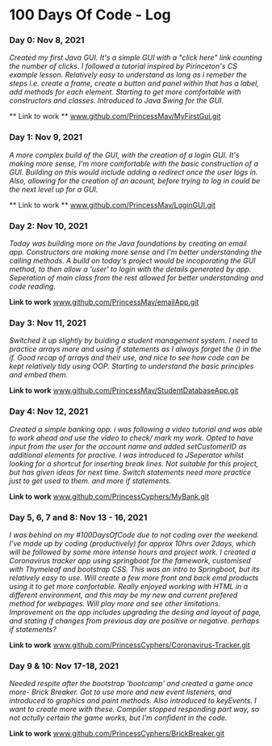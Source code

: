 # 100 Days Of Code - Log

### Day 0: Nov 8, 2021
*Created my first Java GUI. It's a simple GUI with a "click here" link counting the number of clicks. I followed a tutorial inspired by Pirinceton's CS example lesson. Relatively easy to understand as long as i remeber the steps i.e. create a frame, create a button and panel within that has a label, add methods for each element. Starting to get more comfortable with constructors and classes. Introduced to Java Swing for the GUI.*

** Link to work **
www.github.com/PrincessMav/MyFirstGui.git 



### Day 1: Nov 9, 2021
*A more complex build of the GUI, with the creation of a login GUI. It's making more sense, I'm more comfortable with the basic construction of a GUI. Building on this would include adding a redirect once the user logs in. Also, allowing for the creation of an acount, before trying to log in could be the next level up for a GUI.* 

** Link to work ** 
www.github.com/PrincessMav/LoginGUI.git 



### Day 2: Nov 10, 2021
*Today was building more on the Java foundations by creating an email app. Constructors are making more sense and I'm better understanding the calling methods. A build on today's project would be incoporating the GUI method, to then allow a 'user' to login with the details generated by app. Seperation of main class from the rest allowed for better understanding and code reading.*

**Link to work**
www.github.com/PrincessMav/emailApp.git



### Day 3: Nov 11, 2021
*Switched it up slightly by buiding a student management system. I need to practice arrays more and using if statements as I always forget the () in the if. Good recap of arrays and their use, and nice to see how code can be kept relatively tidy using OOP. Starting to understand the basic principles and embed them.*

**Link to work**
www.github.com/PrincessMav/StudentDatabaseApp.git 



### Day 4: Nov 12, 2021
*Created a simple banking app. i was following a video tutorial and was able to work ahead and use the video to check/ mark my work. Opted to have input from the user for the account name and added setCustomerID as additional elements for practive. I was introduced to JSeperator whilst looking for a shortcut for inserting break lines. Not suitable for this project, but has given ideas for next time. Switch statements need more practice just to get used to them. and more if statements.*

**Link to work**
www.github.com/PrincessCyphers/MyBank.git 



### Day 5, 6, 7 and 8: Nov 13 - 16, 2021
*I was behind on my #100DaysOfCode due to not coding over the weekend. I've made up by coding (productively) for approx 10hrs over 2days, which will be followed by some more intense hours and project work. I created a Coronavirus tracker app using springboot for the famework, customised with Thymeleaf and bootstrap CSS. This was an intro to Springboot, but its relatively easy to use. Will create a few more front and back emd products using it to get more confortable. Really enjoyed working with HTML in a different environment, and this may be my new and current prefered method for webpages. Will play more and see other limitations. Improvement on the app includes upgrading the desing and layout of page, and stating if changes from previous day are positive or negative. perhaps if statements?*

**Link to work**
www.github.com/PrincessCyphers/Coronavirus-Tracker.git



### Day 9 & 10: Nov 17-18, 2021
*Needed respite after the bootstrap 'bootcamp' and created a game once more- Brick Breaker. Got to use more and new event listeners, and introduced to graphics and paint methods. Also introduced to keyEvents. I want to create more with these. Compiler stopped responding part way, so not actully certain the game works, but I'm confident in the code.*

**Link to work**
www.github.com/PrincessCyphers/BrickBreaker.git






